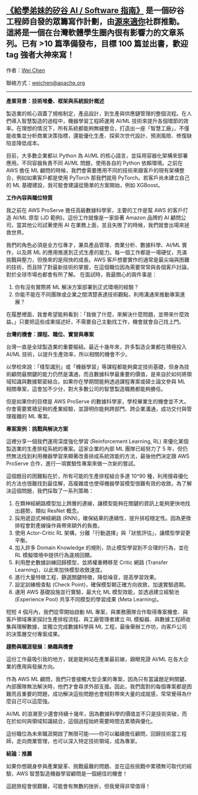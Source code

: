 [《給學弟妹的矽谷 AI / Software 指南》](https://medium.com/@adrianhsu/%E7%B5%A6%E5%AD%B8%E5%BC%9F%E5%A6%B9%E7%9A%84%E7%9F%BD%E8%B0%B7-ai-software-%E6%8C%87%E5%8D%97-da054b7a8dcb) 是一個矽谷工程師自發的眾籌寫作計劃，由[源來適你](https://www.facebook.com/opensource4you)社群推動。
這將是一個在台灣軟體學生圈內很有影響力的文章系列。已有 >10 篇準備發布，目標 100 篇並出書，歡迎 tag 強者大神來寫！
---
作者：[Wei Chen](https://www.linkedin.com/in/wei1)

聯絡方式：weichen@apache.org

---
**產業背景：技術堆疊、框架與系統設計概述**

製造業的核心涵蓋了規格制定，產品設計，到生產與供應鏈管理的整個流程。在人們導入智慧製造的過程中，機器學習工程師運用 AI/ML 技術來提升各個環節的效率。在理想的情況下，所有系統都能夠無縫整合，打造出一座「智慧工廠」，不僅能收集並分析商業決策指標，還能優化生產、探索次世代設計、預測風險、修復缺陷並降低成本。

目前，大多數企業都以 Python 為 AI/ML 的核心語言，並採用容器化架構來部署應用。不同容器負責不同 AI/ML 問題，使用各自的 Python 依賴環境。之前在 AWS 擔任 ML 顧問的時候，我們會需要應用不同的技術來跟客戶的現有架構整合，例如如果客戶都是使用 PyTorch 那我們就用 PyTorch。若客戶尚未建立自己的 ML 基礎建設，我可能會建議從簡單的方案開始，例如 XGBoost。

**工作內容與職位特質**

我之前在 AWS ProServe 擔任高級數據科學家，主要的工作是幫 AWS 的客戶打造 AI/ML 原型 (JD 範例)。這份工作就像是一家掛著 Amazon 品牌的 AI 顧問公司，當其他公司試著使用 AI 在業務上面，並且失敗了的時候，我們就會出場來拯救世界。

我們的角色必須是全方位專才，兼具產品管理、商業分析、數據科學、AI/ML 實作，以及將 ML 的應用推進到正式生產的能力。每一個工作都是一場硬仗，充滿挑戰與壓力，但換來的是飛快的成長。AWS 客戶想要實作的通常是最尖端與困難的技術，而且除了對最新技術的掌握，在這個職位因為需要常常與各個客戶討論，對於全球市場也都會有所了解。
在面試時，我最關心的兩件事是：
1. 你有沒有實際將 ML 解決方案部署到正式環境的經驗？
2. 你能不能在不同團隊或企業之間清楚表達技術觀點，利用溝通來推動專案進展？

在履歷裡面，我會希望能夠看到：「我做了什麼，來解決什麼問題，並帶來什麼效益。」只要把這些成果描述好，不需要自己主動找工作，機會就會自己找上門。

**台灣的機會：課程、職位、實習與專案**

台灣一直是全球製造業的重要樞紐。最近十幾年來，許多製造企業都在積極投入 AI/ML 技術，以提升生產效率，所以相關的機會不少。

以學校來說：「樣型識別」或「機器學習」等課程都能夠奠定技術基礎，但身為技術顧問最關鍵的能力仍然是溝通，而且數據科學最重要的價值，是來自於如何將領域知識與數據緊密結合。如果你在學期間能夠透過課程專案或碩士論文參與 ML 相關專案，這會加不少分，對大多數公司的智慧製造職務都能夠勝任。

但是如果你的目標是 AWS ProServe 的數據科學家，學校畢業生的機會並不大。你會需要累積足夠的產業經驗，並證明你能夠跨部門、跨企業溝通，成功交付與管理複雜的 ML 專案。

**專案案例：挑戰與解決方案**

這裡分享一個我們運用深度強化學習 (Reinforcement Learning, RL) 來優化某個製造業的生產排程系統的專案。這家企業的內部 ML 團隊已經努力了 5 年，但仍然無法找到利用機器學習來顯著改善排成系統效能的方法，最後他們決定跟 AWS ProServe 合作，進行一項實驗性專案來做一次新的嘗試。

這個題目的困難點在於，所有可能的生產排程組合多達 10^90 種，利用搜尋優化的方法也很難找到最佳解，高複雜度也使得機器學習模型很難有效的收斂。為了解決這個問題，我們採取了一系列策略：
1. 在類神經網路模型加上跨層的連線，讓模型能夠在關鍵的資訊上能夠更快地找出趨勢，類似 ResNet 概念。
2. 採用遞迴式神經網路 (RNN)，確保結果的連續性，提升排程穩定性。因為更換排程會對產線操作員帶來額外的負擔。 
3. 使用 Actor-Critic RL 架構，分離「行動選擇」與「狀態評估」，讓模型學習更平衡。 
4. 加入許多 Domain Knowledge 的規則，防止模型學習到不合理的行為，並在 RL 模擬環境中提供行為違規回饋。 
5. 利用歷史數據訓練回歸模型，並將權重轉移至 Critic 網路 (Transfer Learning)，以此來加快模型收斂速度。 
6. 進行大量特徵工程，篩選關鍵特徵，降低噪音，提高學習效果。 
7. 設定訓練檢查點 (Check Point)，確保模型朝正確方向收斂，加速實驗週期。 
8. 運用 AWS 基礎設施並行實驗，最大化 ML 模型效能，並透過建立經驗池 (Experience Pool) 共享不同模型的學習成果 (Meta Learning)。

短短 4 個月內，我們從零開始啟動 ML 專案，與業務團隊合作取得專案機會、與客戶領域專家探討生產排程流程、與工廠管理者建立 RL 模擬器、與數據工程師收集與理解數據，並獨立完成數據科學與 ML 工程，最後舉辦工作坊，向客戶公司的決策層交付專案成果。

**趨勢與職涯發展：樂趣與機會**

這份工作最吸引我的地方，就是能夠站在產業最前線，親眼見證 AI/ML 在各大企業的應用與發展方向。

作為 AWS ML 顧問，我們只會接觸大型企業的專案，因為只有當議題足夠關鍵、內部團隊無法解決時，他們才會尋求外部支援。因此，我們面對的每個專案都是困難而且重要的問題，成功解決這些問題也會相對帶來大量的成就感，常常覺得為什麼自己可以這麼強。

AI/ML 的浪潮至少還會持續十幾年，因為數據科學的價值並不只是技術突破，而在於如何與領域知識結合，這個過程始終需要時間去累積與優化。

這份職位為未來職涯開啟了無限可能——你可以繼續擔任顧問，回歸技術當工程師，走向商業管理，也可以深入特定技術領域，成為專家。

**結論：推薦**

如果你想親身參與產業變革、挑戰最難的問題、並在這些挑戰中累積無可取代的經驗，AWS 智慧製造機器學習顧問是一個絕佳的機會！

這趟旅程會很艱難，可能會有無數的挫折，但我覺得非常值得！
